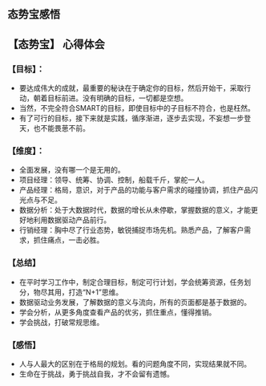 ## 态势宝感悟
##  【态势宝】 心得体会
### 【目标】：
- 要达成伟大的成就，最重要的秘诀在于确定你的目标，然后开始干，采取行动，朝着目标前进。没有明确的目标，一切都是空想。
- 当然，不完全符合SMART的目标，即使目标中的子目标不符合，也是枉然。
- 有了可行的目标，接下来就是实践，循序渐进，逐步去实现，不妄想一步登天，也不能畏葸不前。
### 【维度】：
- 全面发展，没有哪一个是无用的。
- 项目经理：领导、统筹、协调、控制，船载千斤，掌舵一人。
- 产品经理：格局，意识，对于产品的功能与客户需求的碰撞协调，抓住产品闪光点与不足。
- 数据分析：处于大数据时代，数据的增长从未停歇，掌握数据的意义，才能更好地利用数据驱动产品前行。
- 行销经理：胸中尽了行业态势，敏锐捕捉市场先机。熟悉产品，了解客户需求，抓住痛点，一击必胜。
### 【总结】
- 在平时学习工作中，制定合理目标，制定可行计划，学会统筹资源，任务划分，物尽其用，打造“N+1”思维。
- 数据驱动业务发展，了解数据的意义与流向，所有的页面都是基于数据的。
- 学会分析，从更多角度查看产品的优劣，抓住重点，懂得推销。
- 学会挑战，打破常规思维。
### 【感悟】
- 人与人最大的区别在于格局的规划。看的问题角度不同，实现结果就不同。
- 生命在于挑战，勇于挑战自我，才不会留有遗憾。
